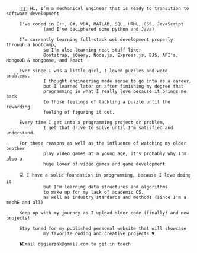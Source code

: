          👩🏻‍💻 Hi, I’m a mechanical engineer that is ready to transition to software development

         I've coded in C++, C#, VBA, MATLAB, SQL, HTML, CSS, JavaScript 
                  (and I've deciphered some python and Java)

         I’m currently learning full-stack web development properly through a bootcamp, 
                  so I'm also learning neat stuff like:
                  Bootstrap, jQuery, Node.js, Express.js, EJS, API's, MongoDB & mongoose, and React

         Ever since I was a little girl, I loved puzzles and word problems. 
                  I thought engineering made sense to go into as a career, 
                  but I learned later on after finishing my degree that 
                  programming is what I really love because it brings me back
                  to those feelings of tackling a puzzle until the rewarding
                  feeling of figuring it out.

         Every time I get into a programming project or problem,
                  I get that drive to solve until I'm satisfied and understand.
                  
         For these reasons as well as the influence of watching my older brother
                  play video games at a young age, it's probably why I'm also a
                  huge lover of video games and game development

         💻 I have a solid foundation in programming, because I love doing it
                  but I'm learning data structures and algorithms
                  to make up for my lack of academic CS,
                  as well as industry standards and methods (since I'm a mechE and all)

         Keep up with my journey as I upload older code (finally) and new projects!
         
         Stay tuned for my published personal website that will showcase 
                  my favorite coding and creative projects ♥️

         �Email djgierzak@gmail.com to get in touch

<!---
multitalented/multitalented is a ✨ special ✨ repository because its `README.md` (this file) appears on your GitHub profile.
You can click the Preview link to take a look at your changes.
--->
